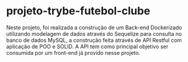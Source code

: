 # projeto-trybe-futebol-clube
Neste projeto, foi realizada a construção de um Back-end Dockerizado utilizando modelagem de dados através do Sequelize para consulta no banco de dados MySQL, a construção feita através de API Restful com aplicação de POO e SOLID. A API tem como principal objetivo ser consumida por um front-end já provido nesse projeto.
